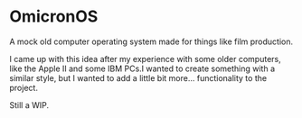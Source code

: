 # OmicronOS
A mock old computer operating system made for things like film production.

I came up with this idea after my experience with some older computers, like the Apple II and some IBM PCs.I wanted to create something with a similar style, but I wanted to add a little bit more... functionality to the project.

Still a WIP.
